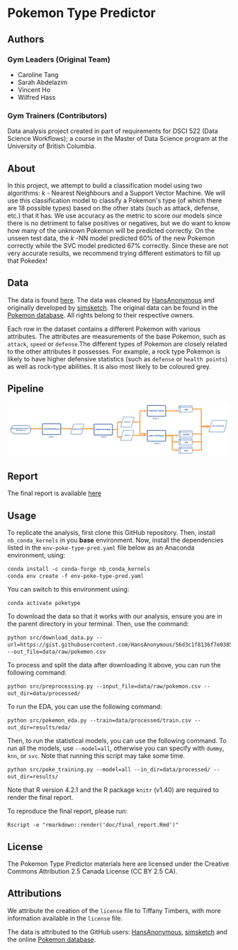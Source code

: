 # Pokemon Type Predictor

## Authors

### Gym Leaders (Original Team)

- Caroline Tang
- Sarah Abdelazim
- Vincent Ho
- Wilfred Hass

### Gym Trainers (Contributors)

Data analysis project created in part of requirements for DSCI 522 (Data Science Workflows); a course in the Master of Data Science program at the University of British Columbia.

## About

In this project, we attempt to build a classification model using two algorithms: $k$ - Nearest Neighbours and a Support Vector Machine. We will use this classification model to classify a Pokemon's type (of which there are 18 possible types) based on the other stats (such as attack, defense, etc.) that it has. We use accuracy as the metric to score our models since there is no detriment to false positives or negatives, but we do want to know how many of the unknown Pokemon will be predicted correctly. On the unseen test data, the $k$ -NN model predicted 60% of the new Pokemon correctly while the SVC model predicted 67% correctly. Since these are not very accurate results, we recommend trying different estimators to fill up that Pokedex!

## Data

The data is found [here](https://gist.github.com/HansAnonymous/56d3c1f8136f7e0385cc781cf18d486c). The data was cleaned by [HansAnonymous](https://gist.github.com/HansAnonymous) and originally developed by [simsketch](https://gist.github.com/simsketch). The original data can be found in the [Pokemon database](https://pokemondb.net/pokedex). All rights belong to their respective owners.

Each row in the dataset contains a different Pokemon with various attributes. The attributes are measurements of the base Pokemon, such as `attack`, `speed` or `defense`.The different types of Pokemon are closely related to the other attributes it possesses. For example, a rock type Pokemon is likely to have higher defensive statistics (such as `defense` or `health points`) as well as rock-type abilities. It is also most likely to be coloured grey.

## Pipeline
![Alt text](results/pipeline/pipeline_diagram.png)

## Report
The final report is available [here](/doc/final_report.md)

## Usage

To replicate the analysis, first clone this GitHub repository. Then, install `nb_conda_kernels` in you **base** environment. Now, install the dependencies listed in the `env-poke-type-pred.yaml` file below as an Anaconda environment, using:

```console
conda install -c conda-forge nb_conda_kernels
conda env create -f env-poke-type-pred.yaml
```

You can switch to this environment using:

```console
conda activate poketype
```

To download the data so that it works with our analysis, ensure you are in the parent directory in your terminal. Then, use the command:

```console
python src/download_data.py --url=https://gist.githubusercontent.com/HansAnonymous/56d3c1f8136f7e0385cc781cf18d486c/raw/f91faec7cb2fd08b3c28debf917a576c225d8174/pokemon.csv --out_file=data/raw/pokemon.csv
```

To process and split the data after downloading it above, you can run the following command:

```console
python src/preprocessing.py --input_file=data/raw/pokemon.csv --out_dir=data/processed/
```

To run the EDA, you can use the following command:

```console
python src/pokemon_eda.py --train=data/processed/train.csv --out_dir=results/eda/
```

Then, to run the statistical models, you can use the following command. To run all the models, use `--model=all`, otherwise you can specify with `dummy`, `knn`, or `svc`. Note that running this script may take some time.

```console
python src/poke_training.py --model=all --in_dir=data/processed/ --out_dir=results/
```

Note that R version 4.2.1 and the R package `knitr` (v1.40) are required to render the final report.

To reproduce the final report, please run:

```console
Rscript -e "rmarkdown::render('doc/final_report.Rmd')"
```

## License

The Pokemon Type Predictor materials here are licensed under the Creative Commons Attribution 2.5 Canada License (CC BY 2.5 CA).

## Attributions

We attribute the creation of the `license` file to Tiffany Timbers, with more information available in the `license` file.

The data is attributed to the GitHub users: [HansAnonymous](https://gist.github.com/HansAnonymous/56d3c1f8136f7e0385cc781cf18d486c), [simsketch](https://gist.github.com/simsketch) and the online [Pokemon database](https://pokemondb.net/pokedex).
